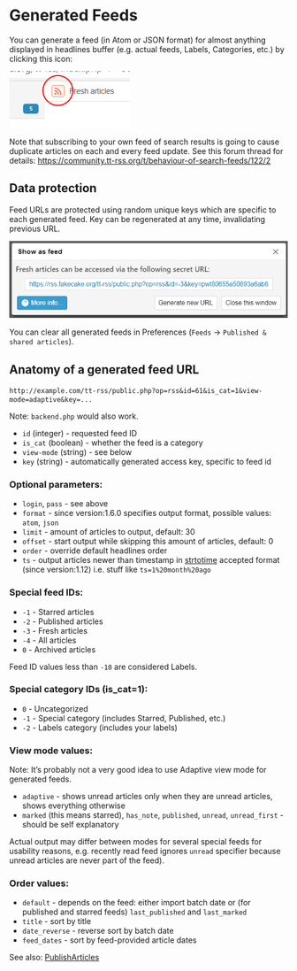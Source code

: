 # Generated Feeds

You can generate a feed (in Atom or JSON format) for almost anything displayed
in headlines buffer (e.g. actual feeds, Labels, Categories, etc.) by clicking
this icon:

![](../images/gen_feed_icon.png)

Note that subscribing to your own feed of search results is going to cause
duplicate articles on each and every feed update. See this forum thread for
details: https://community.tt-rss.org/t/behaviour-of-search-feeds/122/2

## Data protection

Feed URLs are protected using random unique keys which are specific to each
generated feed. Key can be regenerated at any time, invalidating previous URL.

![](../images/gen_feed_dialog.png)

You can clear all generated feeds in Preferences (`Feeds` &rarr; `Published &
shared articles`).

## Anatomy of a generated feed URL

```
http://example.com/tt-rss/public.php?op=rss&id=61&is_cat=1&view-mode=adaptive&key=...
```

Note: `backend.php` would also work.

-   ``id`` (integer) - requested feed ID
-   ``is_cat`` (boolean) - whether the feed is a category
-   ``view-mode`` (string) - see below
-   ``key`` (string) - automatically generated access key, specific to feed id

### Optional parameters:

-   ``login``, ``pass`` - see above
-   ``format`` - since version:1.6.0 specifies output format, possible values: ``atom``, ``json``
-   ``limit`` - amount of articles to output, default: 30
-   ``offset`` - start output while skipping this amount of articles, default: 0
-   ``order`` - override default headlines order
-   ``ts`` - output articles newer than timestamp in [strtotime](http://www.php.net/manual/en/function.strtotime.php)
    accepted format (since version:1.12) i.e. stuff like <code>ts=1%20month%20ago</code>

### Special feed IDs:

-   ``-1`` - Starred articles
-   ``-2`` - Published articles
-   ``-3`` - Fresh articles
-   ``-4`` - All articles
-   ``0`` - Archived articles

Feed ID values less than `-10` are considered Labels.

### Special category IDs (is\_cat=1):

-  ``0`` - Uncategorized
- ``-1`` - Special category (includes Starred, Published, etc.)
- ``-2`` - Labels category (includes your labels)

### View mode values:

Note: It’s probably not a very good idea to use Adaptive view mode for
generated feeds.

-   <code>adaptive</code> - shows unread articles only when they are
    unread articles, shows everything otherwise
-   <code>marked</code> (this means starred), <code>has\_note</code>,
    <code>published</code>, <code>unread</code>,
    <code>unread\_first</code> - should be self explanatory

Actual output may differ between modes for several special feeds for
usability reasons, e.g. recently read feed ignores <code>unread</code>
specifier because unread articles are never part of the feed).

### Order values:

-   ``default`` - depends on the feed: either import batch date or (for published and starred feeds) ``last_published`` and ``last_marked``
-   ``title`` - sort by title
-   ``date_reverse`` - reverse sort by batch date
-   ``feed_dates`` - sort by feed-provided article dates

See also: [PublishArticles](PublishArticles.md)
